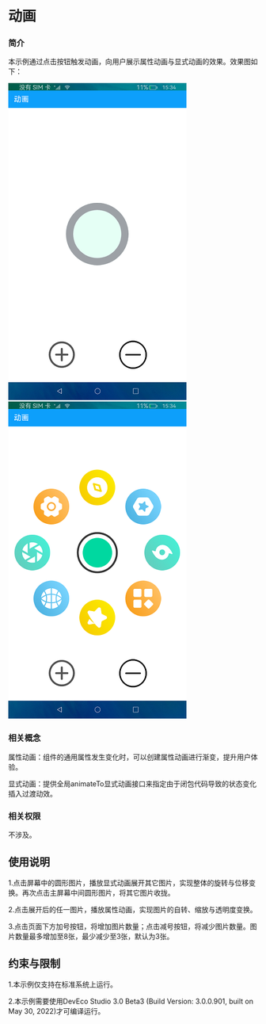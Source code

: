 # 动画

### 简介

本示例通过点击按钮触发动画，向用户展示属性动画与显式动画的效果。效果图如下：

![](screenshots/devices/main.png) ![](screenshots/devices/show.png)

### 相关概念

属性动画：组件的通用属性发生变化时，可以创建属性动画进行渐变，提升用户体验。

显式动画：提供全局animateTo显式动画接口来指定由于闭包代码导致的状态变化插入过渡动效。

### 相关权限

不涉及。

## 使用说明

1.点击屏幕中的圆形图片，播放显式动画展开其它图片，实现整体的旋转与位移变换。再次点击主屏幕中间圆形图片，将其它图片收拢。

2.点击展开后的任一图片，播放属性动画，实现图片的自转、缩放与透明度变换。

3.点击页面下方加号按钮，将增加图片数量；点击减号按钮，将减少图片数量。图片数量最多增加至8张，最少减少至3张，默认为3张。

## 约束与限制

1.本示例仅支持在标准系统上运行。

2.本示例需要使用DevEco Studio 3.0 Beta3 (Build Version: 3.0.0.901, built on May 30, 2022)才可编译运行。